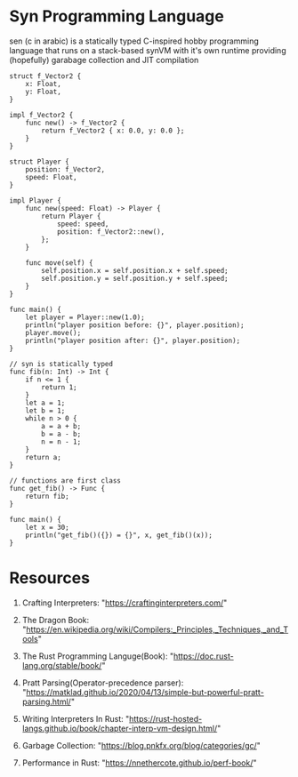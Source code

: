 # Syn Programming Language
sen (c in arabic) is a statically typed C-inspired hobby
programming language that runs on a stack-based synVM with it's own runtime
providing (hopefully) garabage collection and JIT compilation

```
struct f_Vector2 {
	x: Float, 
	y: Float,
}

impl f_Vector2 {
	func new() -> f_Vector2 {
		return f_Vector2 { x: 0.0, y: 0.0 };
	}
}

struct Player {
	position: f_Vector2,
	speed: Float,
}

impl Player {
	func new(speed: Float) -> Player {
		return Player {
			speed: speed,
			position: f_Vector2::new(),
		};
	}
	
	func move(self) {
		self.position.x = self.position.x + self.speed;
		self.position.y = self.position.y + self.speed;
	}
}

func main() {
	let player = Player::new(1.0);
	println("player position before: {}", player.position);
	player.move();
	println("player position after: {}", player.position);
}
```

```
// syn is statically typed
func fib(n: Int) -> Int {
    if n <= 1 {
        return 1;
    }
    let a = 1;
    let b = 1;
    while n > 0 {
        a = a + b;
        b = a - b;
        n = n - 1;
    }
    return a; 
} 

// functions are first class
func get_fib() -> Func { 
    return fib; 
}

func main() {
    let x = 30;
    println("get_fib()({}) = {}", x, get_fib()(x));
}
```

# Resources

1) Crafting Interpreters: "https://craftinginterpreters.com/"

2) The Dragon Book: "https://en.wikipedia.org/wiki/Compilers:_Principles,_Techniques,_and_Tools"

3) The Rust Programming Languge(Book): "https://doc.rust-lang.org/stable/book/"

3) Pratt Parsing(Operator-precedence parser): "https://matklad.github.io/2020/04/13/simple-but-powerful-pratt-parsing.html/"

4) Writing Interpreters In Rust: "https://rust-hosted-langs.github.io/book/chapter-interp-vm-design.html/"

5) Garbage Collection: "https://blog.pnkfx.org/blog/categories/gc/"

6) Performance in Rust: "https://nnethercote.github.io/perf-book/"
